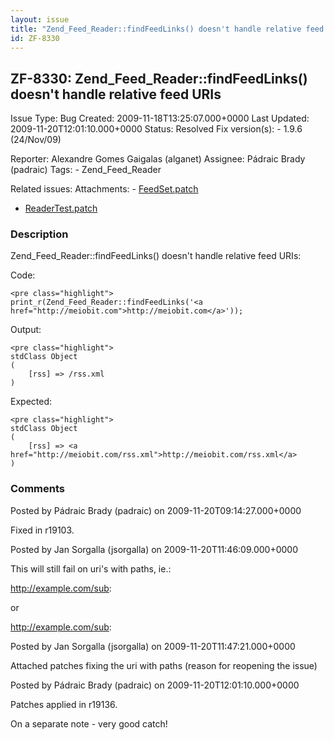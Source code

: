 ```yaml
---
layout: issue
title: "Zend_Feed_Reader::findFeedLinks() doesn't handle relative feed URIs"
id: ZF-8330
---
```


ZF-8330: Zend\_Feed\_Reader::findFeedLinks() doesn't handle relative feed URIs
------------------------------------------------------------------------------

 Issue Type: Bug Created: 2009-11-18T13:25:07.000+0000 Last Updated: 2009-11-20T12:01:10.000+0000 Status: Resolved Fix version(s): - 1.9.6 (24/Nov/09)
 
 Reporter:  Alexandre Gomes Gaigalas (alganet)  Assignee:  Pádraic Brady (padraic)  Tags: - Zend\_Feed\_Reader
 
 Related issues: 
 Attachments: - [FeedSet.patch](/issues/secure/attachment/12407/FeedSet.patch)
- [ReaderTest.patch](/issues/secure/attachment/12408/ReaderTest.patch)
 
### Description

Zend\_Feed\_Reader::findFeedLinks() doesn't handle relative feed URIs:

Code:

 
    <pre class="highlight">
    print_r(Zend_Feed_Reader::findFeedLinks('<a href="http://meiobit.com">http://meiobit.com</a>'));


Output:

 
    <pre class="highlight">
    stdClass Object
    (
        [rss] => /rss.xml
    )


Expected:

 
    <pre class="highlight">
    stdClass Object
    (
        [rss] => <a href="http://meiobit.com/rss.xml">http://meiobit.com/rss.xml</a>
    )


 

 

### Comments

Posted by Pádraic Brady (padraic) on 2009-11-20T09:14:27.000+0000

Fixed in r19103.

 

 

Posted by Jan Sorgalla (jsorgalla) on 2009-11-20T11:46:09.000+0000

This will still fail on uri's with paths, ie.:

<http://example.com/sub>:

or

<http://example.com/sub>:

 

 

Posted by Jan Sorgalla (jsorgalla) on 2009-11-20T11:47:21.000+0000

Attached patches fixing the uri with paths (reason for reopening the issue)

 

 

Posted by Pádraic Brady (padraic) on 2009-11-20T12:01:10.000+0000

Patches applied in r19136.

On a separate note - very good catch!

 

 